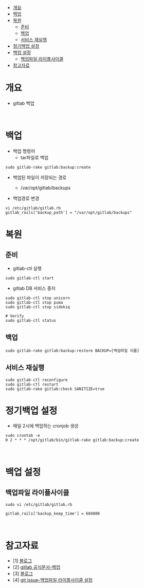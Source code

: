 - [개요](#개요)
- [백업](#백업)
- [복원](#복원)
  - [준비](#준비)
  - [백업](#백업-1)
  - [서비스 재실행](#서비스-재실행)
- [정기백업 설정](#정기백업-설정)
- [백업 설정](#백업-설정)
  - [백업파일 라이플사이클](#백업파일-라이플사이클)
- [참고자료](#참고자료)

# 개요
* gitlab 백업

<br>

# 백업
* 백업 명령어
  * tar파일로 백업
```
sudo gitlab-rake gitlab:backup:create
```

* 백업된 파일이 저장되는 경로
  * /var/opt/gitlab/backups

* 백업경로 변경
```
vi /etc/gitlab/gitlab.rb
gitlab_rails['backup_path'] = "/var/opt/gitlab/backups"
```

# 복원
## 준비
* gitlab-ctl 실행
```
sudo gitlab-ctl start
```
* gitlab DB 서비스 중지
```
sudo gitlab-ctl stop unicorn
sudo gitlab-ctl stop puma
sudo gitlab-ctl stop sidekiq

# Verify
sudo gitlab-ctl status
```

## 백업
```
sudo gitlab-rake gitlab:backup:restore BACKUP=[백업파일 이름]
```

## 서비스 재실행
```
sudo gitlab-ctl reconfigure
sudo gitlab-ctl restart
sudo gitlab-rake gitlab:check SANITIZE=true
```

# 정기백업 설정
* 매일 2시에 백업하는 cronjob 생성
```
sudo crontab -e
0 2 * * * /opt/gitlab/bin/gitlab-rake gitlab:backup:create
```

<br>

# 백업 설정
## 백업파일 라이플사이클
```
sudo vi /etc/gitlab/gitlab.rb

gitlab_rails['backup_keep_time'] = 604800
```

<br>

# 참고자료
* [1] [블로그](https://judo0179.tistory.com/50)
* [2] [gitlab 공식문서-백업](https://docs.gitlab.com/ee/raketasks/backup_restore.html)
* [3] [블로그](https://blog.naver.com/punxoi/220296044529)
* [4] [git issue-백업파일 라이플사이클 설정](https://github.com/TheOpenCloudEngine/uEngine-cloud/issues/34)